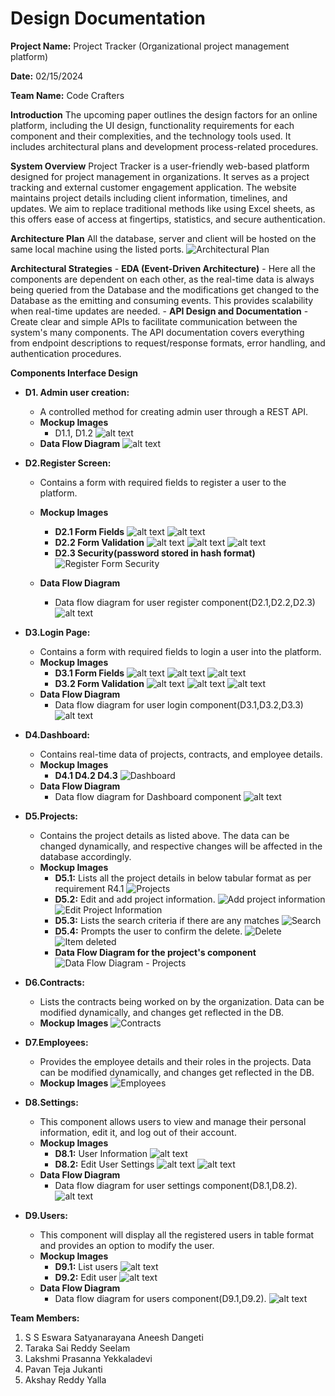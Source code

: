 # Design Documentation

**Project Name:** Project Tracker (Organizational project management platform)

**Date:** 02/15/2024

**Team Name:** Code Crafters

**Introduction**
    The upcoming paper outlines the design factors for an online platform, including the UI design, functionality requirements for each component and their complexities, and the technology tools used. It includes architectural plans and development process-related procedures.

**System Overview**
    Project Tracker is a user-friendly web-based platform designed for project management in organizations. It serves as a project tracking and external customer engagement application. The website maintains project details including client information, timelines, and updates. We aim to replace traditional methods like using Excel sheets, as this offers ease of access at fingertips, statistics, and secure authentication.

**Architecture Plan**
    All the database, server and client will be hosted on the same local machine using the listed ports.
![Architectural Plan](Architectural%20Plan.png)

**Architectural Strategies**
    - **EDA (Event-Driven Architecture)**
        - Here all the components are dependent on each other, as the real-time data is always being queried from the Database and the modifications get changed to the Database as the emitting and consuming events. This provides scalability when real-time updates are needed.
    - **API Design and Documentation**
        - Create clear and simple APIs to facilitate communication between the system's many components. The API documentation covers everything from endpoint descriptions to request/response formats, error handling, and authentication procedures.

**Components Interface Design**

- **D1. Admin user creation:**
  - A controlled method for creating admin user through a REST API.
  - **Mockup Images**
    - D1.1, D1.2
    ![alt text](admin_user_creation.png)
  - **Data Flow Diagram**
    ![alt text](<admin user creation data flow diagram.png>)

- **D2.Register Screen:**
  - Contains a form with required fields to register a user to the platform.
  - **Mockup Images**
    - **D2.1 Form Fields**
            ![alt text](<Register Form.png>)
            ![alt text](<Register Form Fields Validation.png>)
    - **D2.2 Form Validation**
            ![alt text](<Register Form Validation.png>)
            ![alt text](<Register success scenario.png>)
            ![alt text](<Register failure scenario.png>)
    - **D2.3 Security(password stored in hash format)**
            ![Register Form Security](Register%20Form%20Security.png)

  - **Data Flow Diagram**
    - Data flow diagram for user register component(D2.1,D2.2,D2.3)
        ![alt text](<user registration dataflow-diagram.png>)

- **D3.Login Page:**
  - Contains a form with required fields to login a user into the platform.
  - **Mockup Images**
    - **D3.1 Form Fields**
            ![alt text](<Login Form.png>)
            ![alt text](<Login Form Field validation 1.png>)
            ![alt text](<Login Form Field validation 2.png>)
    - **D3.2 Form Validation**
            ![alt text](<Login Form Validation.png>)
            ![alt text](<Login success scenario.png>)
            ![alt text](<Login failure scenario.png>)
  - **Data Flow Diagram**
    - Data flow diagram for user login component(D3.1,D3.2,D3.3)
        ![alt text](<user login dataflow-diagram.png>)

- **D4.Dashboard:**
  - Contains real-time data of projects, contracts, and employee details.
  - **Mockup Images**
    - **D4.1 D4.2 D4.3**
            ![Dashboard](dashboard.png)
  - **Data Flow Diagram**
    - Data flow diagram for Dashboard component
        ![alt text](<Dashboard dataflow-diagram.png.png>)

- **D5.Projects:**
  - Contains the project details as listed above. The data can be changed dynamically, and respective changes will be affected in the database accordingly.
  - **Mockup Images**
    - **D5.1:** Lists all the project details in below tabular format as per requirement R4.1
            ![Projects](projects.png)
    - **D5.2:** Edit and add project information.
            ![Add project information](Add%20project%20information.png)
            ![Edit Project Information](Edit%20Project%20Information.png)
    - **D5.3:** Lists the search criteria if there are any matches
            ![Search](search.jpg)
    - **D5.4:** Prompts the user to confirm the delete.
            ![Delete](Delete.jpg)
            ![Item deleted](item%20deleted.jpg)
    - **Data Flow Diagram for the project's component**
            ![Data Flow Diagram - Projects](projects_data_flow_diagram.png)

- **D6.Contracts:**
  - Lists the contracts being worked on by the organization. Data can be modified dynamically, and changes get reflected in the DB.
  - **Mockup Images**
        ![Contracts](contracts.png)

- **D7.Employees:**
  - Provides the employee details and their roles in the projects. Data can be modified dynamically, and changes get reflected in the DB.
  - **Mockup Images**
        ![Employees](employees.png)

- **D8.Settings:**
  - This component allows users to view and manage their personal information, edit it, and log out of their account.
  - **Mockup Images**
    - **D8.1:** User Information
            ![alt text](<User Settings.png>)
    - **D8.2:** Edit User Settings
            ![alt text](<User Settings Edit.png>)
            ![alt text](<User Settings Validation.png>)
  - **Data Flow Diagram**
    - Data flow diagram for user settings component(D8.1,D8.2).
        ![alt text](<user settings dataflow-diagram.png>)

- **D9.Users:**
  - This component will display all the registered users in table format and provides an option to modify the user.
  - **Mockup Images**
    - **D9.1:** List users
    ![alt text](Users.png)
    - **D9.2:** Edit user
    ![alt text](<Edit user.png>)
  - **Data Flow Diagram**
    - Data flow diagram for users component(D9.1,D9.2).
        ![alt text](<users data flow diagram.png>)

**Team Members:**

1. S S Eswara Satyanarayana Aneesh Dangeti
2. Taraka Sai Reddy Seelam
3. Lakshmi Prasanna Yekkaladevi
4. Pavan Teja Jukanti
5. Akshay Reddy Yalla
